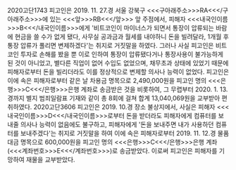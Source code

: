 2020고단1743
피고인은 2019. 11. 27.경 서울 강북구 <<<구아래주소>>>RA<<</구아래주소>>>에 있는 <<<앞>>>RB<<</앞>>> 앞 주점에서, 피해자 <<<내국인이름>>>B<<</내국인이름>>>에게 '비트코인이 마이너스가 되면서 통장이 압류되는 바람에 현금을 쓸 수가 없게 됐다, 사무실 공과금과 월세를 내야하니 돈을 빌려달라, 1개월 후 통장 압류가 풀리면 변제하겠다'는 취지로 거짓말을 하였다.
그러나 사실 피고인은 비트코인 투자로 손해를 봤을 뿐 이로 인하여 통장이 압류됐다거나 통장사용이 불가능하게 된 것이 아니었고, 별다른 직업이 없어 수입도 없었으며, 채무초과 상태에 있었기 때문에 피해자로부터 돈을 빌리더라도 이를 정상적으로 변제할 의사나 능력이 없었다.
피고인은 이에 속은 피해자로부터 같은 날 차용금 명목으로 2,490,000원을 피고인 명의 <<<은행>>>C<<</은행>>>은행 계좌로 송금받은 것을 비롯하여, 그 무렵부터 2020. 1. 13.경까지 별지 범죄일람표 기재와 같이 총 8회에 걸쳐 합계 13,040,069원을 교부받아 편취하였다.
2020고단3606
피고인은 2019. 10.경 장소 불상지에서, 사실은 피해자 <<<내국인이름>>>D<<</내국인이름>>>로부터 돈을 받더라도 피해자에게 컴퓨터를 보내줄 의사나 능력이 없음에도 불구하고, 피해자에게 '돈을 보내주면 내가 사용하던 컴퓨터를 보내주겠다'는 취지로 거짓말을 하여 이에 속은 피해자로부터 2019. 11. 12.경 물품대금 명목으로 600,000원을 피고인 명의 <<<은행>>>C<<</은행>>>은행 계좌(<<<계좌번호>>>E<<</계좌번호>>>)로 송금받았다.
이로써 피고인은 피해자를 기망하여 재물을 교부받았다.